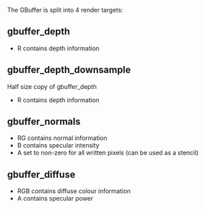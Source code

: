 ﻿The GBuffer is split into 4 render targets:

## gbuffer_depth

 - R contains depth information

## gbuffer_depth_downsample

Half size copy of gbuffer_depth

 - R contains depth information

## gbuffer_normals

 - RG contains normal information
 - B contains specular intensity
 - A set to non-zero for all written pixels (can be used as a stencil)

## gbuffer_diffuse

 - RGB contains diffuse colour information
 - A contains specular power